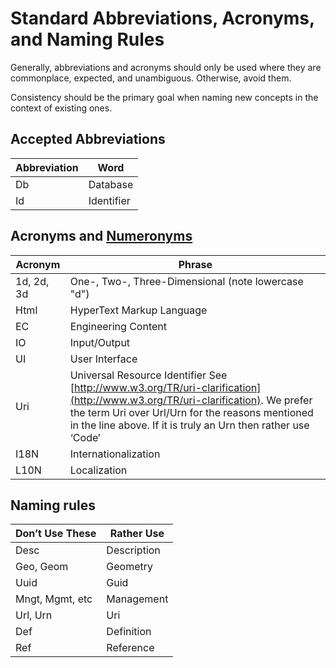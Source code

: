 # Standard Abbreviations, Acronyms, and Naming Rules

Generally, abbreviations and acronyms should only be used where they are commonplace, expected, and unambiguous. Otherwise, avoid them.

Consistency should be the primary goal when naming new concepts in the context of existing ones.

## Accepted Abbreviations

| Abbreviation | Word       |
| ------------ | ---------- |
| Db           | Database   |
| Id           | Identifier |

## Acronyms and [Numeronyms](https://en.wikipedia.org/wiki/Numeronym)

| Acronym    | Phrase                                                                                                                                                                                                                                            |
| ---------- | ------------------------------------------------------------------------------------------------------------------------------------------------------------------------------------------------------------------------------------------------- |
| 1d, 2d, 3d | One-, Two-, Three-Dimensional (note lowercase "d")                                                                                                                                                                                                |
| Html       | HyperText Markup Language                                                                                                                                                                                                                         |
| EC         | Engineering Content                                                                                                                                                                                                                               |
| IO         | Input/Output                                                                                                                                                                                                                                      |
| UI         | User Interface                                                                                                                                                                                                                                    |
| Uri        | Universal Resource Identifier See [http://www.w3.org/TR/uri-clarification](http://www.w3.org/TR/uri-clarification). We prefer the term Uri over Url/Urn for the reasons mentioned in the line above. If it is truly an Urn then rather use ‘Code’ |
| I18N       | Internationalization                                                                                                                                                                                                                              |
| L10N       | Localization                                                                                                                                                                                                                                      |

## Naming rules

| **Don’t Use These** | **Rather Use** |
| ------------------- | -------------- |
| Desc                | Description    |
| Geo, Geom           | Geometry       |
| Uuid                | Guid           |
| Mngt, Mgmt, etc     | Management     |
| Url, Urn            | Uri            |
| Def                 | Definition     |
| Ref                 | Reference      |
